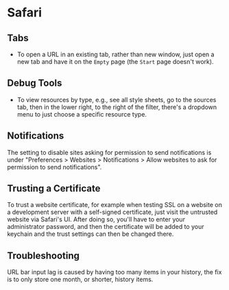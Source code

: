 # Safari

## Tabs

- To open a URL in an existing tab, rather than new window, just open a new tab and have it on the `Empty` page (the `Start` page doesn't work).

## Debug Tools

- To view resources by type, e.g., see all style sheets, go to the sources tab, then in the lower right, to the right of the filter, there's a dropdown menu to just choose a specific resource type.

## Notifications

The setting to disable sites asking for permission to send notifications is under "Preferences > Websites > Notifications > Allow websites to ask for permission to send notifications".

## Trusting a Certificate

To trust a website certificate, for example when testing SSL on a website on a development server with a self-signed certificate, just visit the untrusted website via Safari's UI. After doing so, you'll have to enter your administrator password, and then the certificate will be added to your keychain and the trust settings can then be changed there.

## Troubleshooting

URL bar input lag is caused by having too many items in your history, the fix is to only store one month, or shorter, history items.
